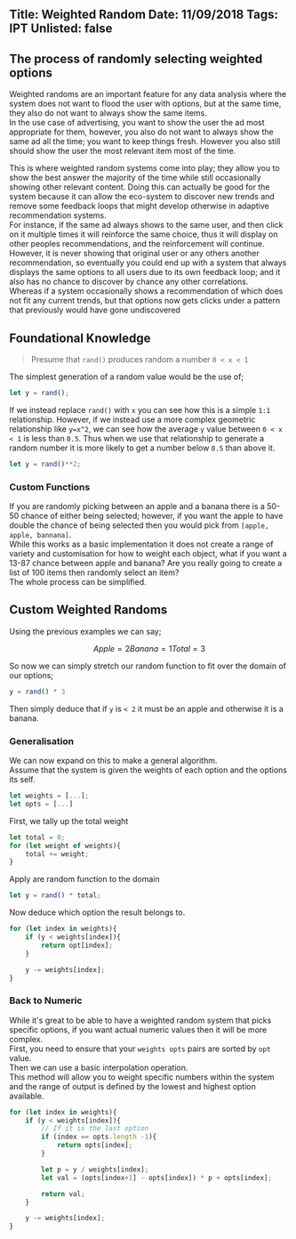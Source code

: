 Title: Weighted Random
Date: 11/09/2018
Tags: IPT
Unlisted: false
---
The process of randomly selecting weighted options
---

Weighted randoms are an important feature for any data analysis where the system does not want to flood the user with options, but at the same time, they also do not want to always show the same items.  
In the use case of advertising, you want to show the user the ad most appropriate for them, however, you also do not want to always show the same ad all the time; you want to keep things fresh. However you also still should show the user the most relevant item most of the time.  

This is where weighted random systems come into play; they allow you to show the best answer the majority of the time while still occasionally showing other relevant content. Doing this can actually be good for the system because it can allow the eco-system to discover new trends and remove some feedback loops that might develop otherwise in adaptive recommendation systems.  
For instance, if the same ad always shows to the same user, and then click on it multiple times it will reinforce the same choice, thus it will display on other peoples recommendations, and the reinforcement will continue. However, it is never showing that original user or any others another recommendation, so eventually you could end up with a system that always displays the same options to all users due to its own feedback loop; and it also has no chance to discover by chance any other correlations.  
Whereas if a system occasionally shows a recommendation of which does not fit any current trends, but that options now gets clicks under a pattern that previously would have gone undiscovered

## Foundational Knowledge

> Presume that ``rand()`` produces random a number ``0 < x < 1``

The simplest generation of a random value would be the use of;
```javascript
let y = rand();
```
If we instead replace ``rand()`` with ``x`` you can see how this is a simple ``1:1`` relationship. However, if we instead use a more complex geometric relationship like ``y=x^2``, we can see how the average ``y`` value between ``0 < x < 1`` is less than ``0.5``. Thus when we use that relationship to generate a random number it is more likely to get a number below ``0.5`` than above it.
```javascript
let y = rand()**2;
```

### Custom Functions
If you are randomly picking between an apple and a banana there is a 50-50 chance of either being selected; however, if you want the apple to have double the chance of being selected then you would pick from ``[apple, apple, bannana]``.  
While this works as a basic implementation it does not create a range of variety and customisation for how to weight each object, what if you want a 13-87 chance between apple and banana? Are you really going to create a list of 100 items then randomly select an item?  
The whole process can be simplified.

## Custom Weighted Randoms
Using the previous examples we can say;
```math
Apple = 2
Banana = 1
Total = 3
```
So now we can simply stretch our random function to fit over the domain of our options;
```javascript
y = rand() * 3
```
Then simply deduce that if ``y`` is ``< 2`` it must be an apple and otherwise it is a banana.


### Generalisation
We can now expand on this to make a general algorithm.  
Assume that the system is given the weights of each option and the options its self.
```javascript
let weights = [...];
let opts = [...]
```
First, we tally up the total weight
```javascript
let total = 0;
for (let weight of weights){
	total += weight;
}
```
Apply are random function to the domain
```javascript
let y = rand() * total;
```
Now deduce which option the result belongs to.
```javascript
for (let index in weights){
	if (y < weights[index]){
		return opt[index];
	}

	y -= weights[index];
}
```

### Back to Numeric
While it's great to be able to have a weighted random system that picks specific options, if you want actual numeric values then it will be more complex.  
First, you need to ensure that your ``weights opts`` pairs are sorted by ``opt`` value.  
Then we can use a basic interpolation operation.  
This method will allow you to weight specific numbers within the system and the range of output is defined by the lowest and highest option available.
```javascript
for (let index in weights){
	if (y < weights[index]){
		// If it is the last option
		if (index == opts.length -1){
			return opts[index];
		}

		let p = y / weights[index];
		let val = (opts[index+1] - opts[index]) * p + opts[index];

		return val;
	}

	y -= weights[index];
}
```